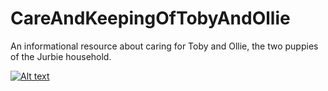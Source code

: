 # CareAndKeepingOfTobyAndOllie
An informational resource about caring for Toby and Ollie, the two puppies of the Jurbie household.

[![Alt text](https://img.youtube.com/vi/yaz3BEdWUus/0.jpg)](https://youtu.be/yaz3BEdWUus)
